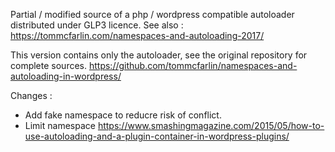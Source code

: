Partial / modified source of a php / wordpress compatible autoloader distributed under GLP3 licence.
See also : https://tommcfarlin.com/namespaces-and-autoloading-2017/

This version contains only the autoloader, see the original repository for complete sources.
https://github.com/tommcfarlin/namespaces-and-autoloading-in-wordpress/

Changes :
- Add fake namespace to reducre risk of conflict.
- Limit namespace https://www.smashingmagazine.com/2015/05/how-to-use-autoloading-and-a-plugin-container-in-wordpress-plugins/